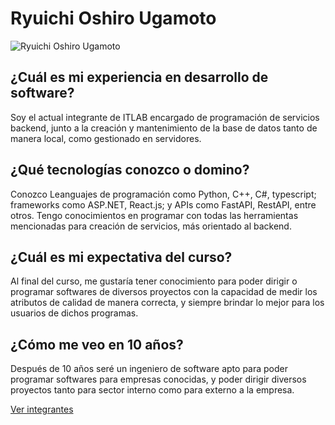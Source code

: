 # Ryuichi Oshiro Ugamoto

![Ryuichi Oshiro Ugamoto](https://media.licdn.com/dms/image/v2/D4E03AQHptKUIjzFR_w/profile-displayphoto-shrink_800_800/profile-displayphoto-shrink_800_800/0/1694888295843?e=1758758400&v=beta&t=PjF7wMUZoUiBNIDQITvxP2P_25vz5Eq3pydP_Jorvyg)

## ¿Cuál es mi experiencia en desarrollo de software?
Soy el actual integrante de ITLAB encargado de programación de servicios backend, junto a la creación y mantenimiento de la base de datos tanto de manera local, como gestionado en servidores.

## ¿Qué tecnologías conozco o domino?
Conozco Leanguajes de programación como Python, C++, C#, typescript; frameworks como ASP.NET, React.js; y APIs como FastAPI, RestAPI, entre otros. Tengo conocimientos en programar con todas las herramientas mencionadas para creación de servicios, más orientado al backend.

## ¿Cuál es mi expectativa del curso?
Al final del curso, me gustaría tener conocimiento para poder dirigir o programar softwares de diversos proyectos con la capacidad de medir los atributos de calidad de manera correcta, y siempre brindar lo mejor para los usuarios de dichos programas.

## ¿Cómo me veo en 10 años?
Después de 10 años seré un ingeniero de software apto para poder programar softwares para empresas conocidas, y poder dirigir diversos proyectos tanto para sector interno como para externo a la empresa.

[Ver integrantes](../0.md)